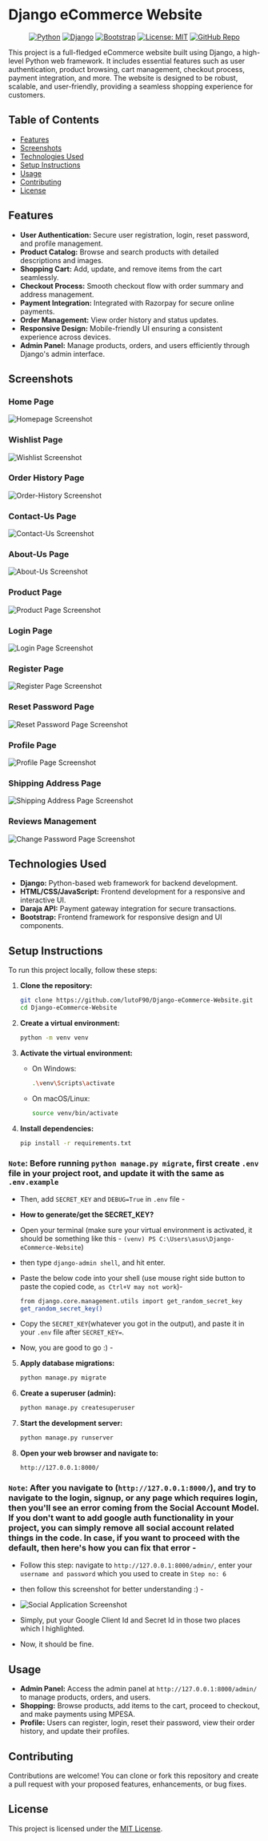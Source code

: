 # Django eCommerce Website

<div align="center">

[![Python](https://img.shields.io/badge/Python-3.11+-blue.svg)](https://www.python.org/)
[![Django](https://img.shields.io/badge/Django-5.0+-green.svg)](https://www.djangoproject.com/)
[![Bootstrap](https://img.shields.io/badge/Bootstrap-5.0+-purple.svg)](https://getbootstrap.com/)
[![License: MIT](https://img.shields.io/badge/License-MIT-yellow.svg)](LICENSE)
[![GitHub Repo](https://img.shields.io/badge/GitHub-lutoF90%2FDjango-eCommerce-Website-black.svg)](https://github.com/lutoF90/Django-eCommerce-Website)

</div>

This project is a full-fledged eCommerce website built using Django, a high-level Python web framework. It includes essential features such as user authentication, product browsing, cart management, checkout process, payment integration, and more. The website is designed to be robust, scalable, and user-friendly, providing a seamless shopping experience for customers.

## Table of Contents

- [Features](#features)
- [Screenshots](#screenshots)
- [Technologies Used](#technologies-used)
- [Setup Instructions](#setup-instructions)
- [Usage](#usage)
- [Contributing](#contributing)
- [License](#license)

## Features

- **User Authentication:** Secure user registration, login, reset password, and profile management.
- **Product Catalog:** Browse and search products with detailed descriptions and images.
- **Shopping Cart:** Add, update, and remove items from the cart seamlessly.
- **Checkout Process:** Smooth checkout flow with order summary and address management.
- **Payment Integration:** Integrated with Razorpay for secure online payments.
- **Order Management:** View order history and status updates.
- **Responsive Design:** Mobile-friendly UI ensuring a consistent experience across devices.
- **Admin Panel:** Manage products, orders, and users efficiently through Django's admin interface.

## Screenshots

### Home Page

![Homepage Screenshot](_screenshots/home_page.png)

### Wishlist Page

![Wishlist Screenshot](_screenshots/wishlist_page.png)

### Order History Page

![Order-History Screenshot](_screenshots/orders_history_page.png)

### Contact-Us Page

![Contact-Us Screenshot](_screenshots/contact_us_page.png)

### About-Us Page

![About-Us Screenshot](_screenshots/about_us_page.png)

### Product Page

![Product Page Screenshot](screenshots/product_page.png)

### Login Page

![Login Page Screenshot](_screenshots/login_page.png)

### Register Page

![Register Page Screenshot](_screenshots/sign_up_page.png)

### Reset Password Page

![Reset Password Page Screenshot](_screenshots/reset_password_page.png)

### Profile Page

![Profile Page Screenshot](_screenshots/profile_page.png)

### Shipping Address Page

![Shipping Address Page Screenshot](_screenshots/shipping_address_page.png)

### Reviews Management

![Change Password Page Screenshot](_screenshots/your_reviews_page.png)

## Technologies Used

- **Django:** Python-based web framework for backend development.
- **HTML/CSS/JavaScript:** Frontend development for a responsive and interactive UI.
- **Daraja API:** Payment gateway integration for secure transactions.
- **Bootstrap:** Frontend framework for responsive design and UI components.

## Setup Instructions

To run this project locally, follow these steps:

1. **Clone the repository:**

   ```bash
   git clone https://github.com/lutoF90/Django-eCommerce-Website.git
   cd Django-eCommerce-Website
   ```

2. **Create a virtual environment:**
   ```bash
   python -m venv venv
   ```
3. **Activate the virtual environment:**

   - On Windows:
     ```bash
     .\venv\Scripts\activate
     ```
   - On macOS/Linux:
     ```bash
     source venv/bin/activate
     ```

4. **Install dependencies:**
   ```bash
   pip install -r requirements.txt
   ```

### `Note`: Before running `python manage.py migrate`, first create `.env` file in your project root, and update it with the same as `.env.example`

- Then, add `SECRET_KEY` and `DEBUG=True` in `.env` file -

- **How to generate/get the SECRET_KEY?**

- Open your terminal (make sure your virtual environment is activated, it should be something like this - `(venv) PS C:\Users\asus\Django-eCommerce-Website`)

- then type `django-admin shell`, and hit enter.

- Paste the below code into your shell (use mouse right side button to paste the copied code, `as Ctrl+V may not work`)-

  ```bash
  from django.core.management.utils import get_random_secret_key
  get_random_secret_key()
  ```

* Copy the `SECRET_KEY`(whatever you got in the output), and paste it in your `.env` file after `SECRET_KEY=`.

* Now, you are good to go :) -

5. **Apply database migrations:**

   ```bash
   python manage.py migrate
   ```

6. **Create a superuser (admin):**

   ```bash
   python manage.py createsuperuser
   ```

7. **Start the development server:**

   ```bash
   python manage.py runserver
   ```

8. **Open your web browser and navigate to:**
   ```
   http://127.0.0.1:8000/
   ```

### `Note`: After you navigate to (`http://127.0.0.1:8000/`), and try to navigate to the login, signup, or any page which requires login, then you'll see an error coming from the Social Account Model. If you don't want to add google auth functionality in your project, you can simply remove all social account related things in the code. In case, if you want to proceed with the default, then here's how you can fix that error -

- Follow this step: navigate to `http://127.0.0.1:8000/admin/`, enter your `username and password` which you used to create in `Step no: 6`
- then follow this screenshot for better understanding :) -

- ![Social Application Screenshot](Screenshots/google_auth-Change-social-application-Django-site-admin.png)

- Simply, put your Google Client Id and Secret Id in those two places which I highlighted.

- Now, it should be fine.

## Usage

- **Admin Panel:** Access the admin panel at `http://127.0.0.1:8000/admin/` to manage products, orders, and users.
- **Shopping:** Browse products, add items to the cart, proceed to checkout, and make payments using MPESA.
- **Profile:** Users can register, login, reset their password, view their order history, and update their profiles.

## Contributing

Contributions are welcome! You can clone or fork this repository and create a pull request with your proposed features, enhancements, or bug fixes.

## License

This project is licensed under the [MIT License](LICENSE).


